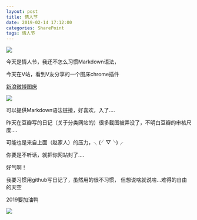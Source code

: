 ```yaml
---
layout: post
title: 情人节
date: 2019-02-14 17:12:00
categories: SharePoint
tags: 情人节
---
```


![](http://ws1.sinaimg.cn/large/6a362e2dgy1g05yuvbw83g20980981kx.gif)

今天是情人节，我还不怎么习惯Markdown语法，

今天在V站，看到V友分享的一个图床chrome插件

[新浪微博图床](https://chrome.google.com/webstore/detail/%E6%96%B0%E6%B5%AA%E5%BE%AE%E5%8D%9A%E5%9B%BE%E5%BA%8A/fdfdnfpdplfbbnemmmoklbfjbhecpnhf)

![](https://ws1.sinaimg.cn/large/6a362e2dgy1g063g8guvjg205p086aw7.gif)




可以提供Markdown语法链接，好喜欢，入了....

昨天在豆瓣写的日记（关于分类网站的）很多截图被弄没了，不明白豆瓣的审核尺度....

可能也是来自上面（赵家人）的压力，╮(╯▽╰)╭

你要是不听话，就把你网站封了....

好气啊！

我要习惯用github写日记了，虽然用的很不习惯，
但想说啥就说啥...难得的自由的天空

2019要加油鸭


![](http://ws1.sinaimg.cn/large/6a362e2dgy1g0639eplyrg204r0a94ea.gif)
